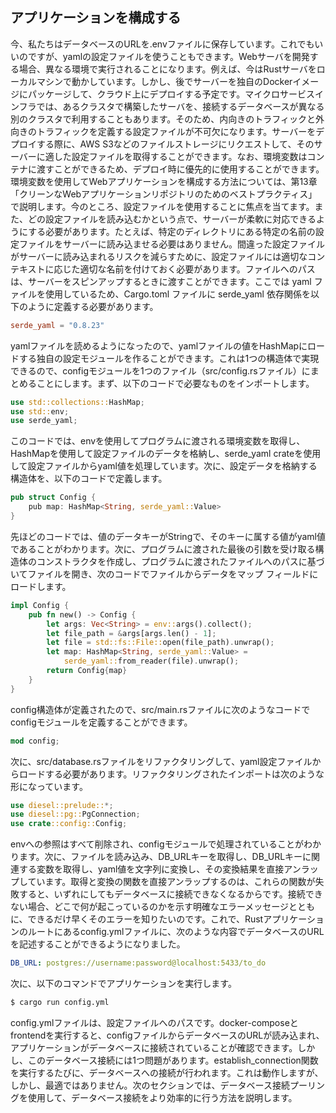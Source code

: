 ## アプリケーションを構成する

今、私たちはデータベースのURLを.envファイルに保存しています。これでもいいのですが、yamlの設定ファイルを使うこともできます。Webサーバを開発する場合、異なる環境で実行されることになります。例えば、今はRustサーバをローカルマシンで動かしています。しかし、後でサーバーを独自のDockerイメージにパッケージして、クラウド上にデプロイする予定です。マイクロサービスインフラでは、あるクラスタで構築したサーバを、接続するデータベースが異なる別のクラスタで利用することもあります。そのため、内向きのトラフィックと外向きのトラフィックを定義する設定ファイルが不可欠になります。サーバーをデプロイする際に、AWS S3などのファイルストレージにリクエストして、そのサーバーに適した設定ファイルを取得することができます。なお、環境変数はコンテナに渡すことができるため、デプロイ時に優先的に使用することができます。環境変数を使用してWebアプリケーションを構成する方法については、第13章「クリーンなWebアプリケーションリポジトリのためのベストプラクティス」で説明します。今のところ、設定ファイルを使用することに焦点を当てます。また、どの設定ファイルを読み込むかという点で、サーバーが柔軟に対応できるようにする必要があります。たとえば、特定のディレクトリにある特定の名前の設定ファイルをサーバーに読み込ませる必要はありません。間違った設定ファイルがサーバーに読み込まれるリスクを減らすために、設定ファイルには適切なコンテキストに応じた適切な名前を付けておく必要があります。ファイルへのパスは、サーバーをスピンアップするときに渡すことができます。ここでは yaml ファイルを使用しているため、Cargo.toml ファイルに serde_yaml 依存関係を以下のように定義する必要があります。

```toml
serde_yaml = "0.8.23"
```

yamlファイルを読めるようになったので、yamlファイルの値をHashMapにロードする独自の設定モジュールを作ることができます。これは1つの構造体で実現できるので、configモジュールを1つのファイル（src/config.rsファイル）にまとめることにします。まず、以下のコードで必要なものをインポートします。

```rust
use std::collections::HashMap;
use std::env;
use serde_yaml;
```

このコードでは、envを使用してプログラムに渡される環境変数を取得し、HashMapを使用して設定ファイルのデータを格納し、serde_yaml crateを使用して設定ファイルからyaml値を処理しています。次に、設定データを格納する構造体を、以下のコードで定義します。

```rust
pub struct Config {
    pub map: HashMap<String, serde_yaml::Value>
}
```

先ほどのコードでは、値のデータキーがStringで、そのキーに属する値がyaml値であることがわかります。次に、プログラムに渡された最後の引数を受け取る構造体のコンストラクタを作成し、プログラムに渡されたファイルへのパスに基づいてファイルを開き、次のコードでファイルからデータをマップ フィールドにロードします。

```rust
impl Config {
    pub fn new() -> Config {
        let args: Vec<String> = env::args().collect();
        let file_path = &args[args.len() - 1];
        let file = std::fs::File::open(file_path).unwrap();
        let map: HashMap<String, serde_yaml::Value> = 
            serde_yaml::from_reader(file).unwrap();
        return Config{map}
    }
}
```

config構造体が定義されたので、src/main.rsファイルに次のようなコードでconfigモジュールを定義することができます。

```rust
mod config;
```

次に、src/database.rsファイルをリファクタリングして、yaml設定ファイルからロードする必要があります。リファクタリングされたインポートは次のような形になっています。

```rust
use diesel::prelude::*;
use diesel::pg::PgConnection;
use crate::config::Config;
```

envへの参照はすべて削除され、configモジュールで処理されていることがわかります。次に、ファイルを読み込み、DB_URLキーを取得し、DB_URLキーに関連する変数を取得し、yaml値を文字列に変換し、その変換結果を直接アンラップしています。取得と変換の関数を直接アンラップするのは、これらの関数が失敗すると、いずれにしてもデータベースに接続できなくなるからです。接続できない場合、どこで何が起こっているのかを示す明確なエラーメッセージとともに、できるだけ早くそのエラーを知りたいのです。これで、Rustアプリケーションのルートにあるconfig.ymlファイルに、次のような内容でデータベースのURLを記述することができるようになりました。

```yaml
DB_URL: postgres://username:password@localhost:5433/to_do
```

次に、以下のコマンドでアプリケーションを実行します。

```bash
$ cargo run config.yml
```

config.ymlファイルは、設定ファイルへのパスです。docker-composeとfrontendを実行すると、configファイルからデータベースのURLが読み込まれ、アプリケーションがデータベースに接続されていることが確認できます。しかし、このデータベース接続には1つ問題があります。establish_connection関数を実行するたびに、データベースへの接続が行われます。これは動作しますが、しかし、最適ではありません。次のセクションでは、データベース接続プーリングを使用して、データベース接続をより効率的に行う方法を説明します。
